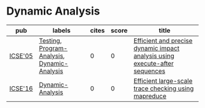 # Dynamic Analysis

|pub|labels|cites|score|title|
|---|------|-----|-----|-----|
|[ICSE'05](https://dblp.org/db/conf/icse/icse2005.html)|[Testing](Testing.md), [Program-Analysis](Program-Analysis.md), [Dynamic-Analysis](Dynamic-Analysis.md)|0|0|[Efficient and precise dynamic impact analysis using execute-after sequences](https://scholar.google.com/scholar?q=Efficient+and+precise+dynamic+impact+analysis+using+execute-after+sequences)|
|[ICSE'16](https://dblp.org/db/conf/icse/icse2016.html)|[Dynamic-Analysis](Dynamic-Analysis.md)|0|0|[Efficient large-scale trace checking using mapreduce](https://scholar.google.com/scholar?q=Efficient+large-scale+trace+checking+using+mapreduce)|
